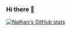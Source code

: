 ### Hi there 👋

[![Nathan's GitHub stats](https://github-readme-stats.vercel.app/api?username=neiths98&hide=prs&show_icons=true&theme=radical)](https://github.com/anuraghazra/github-readme-stats)


<!--
**neiths98/neiths98** is a ✨ _special_ ✨ repository because its `README.md` (this file) appears on your GitHub profile.

Here are some ideas to get you started:

- 🔭 I’m currently working on ...
- 🌱 I’m currently learning ...
- 👯 I’m looking to collaborate on ...
- 🤔 I’m looking for help with ...
- 💬 Ask me about ...
- 📫 How to reach me: ...
- 😄 Pronouns: ...
- ⚡ Fun fact: ...
-->
